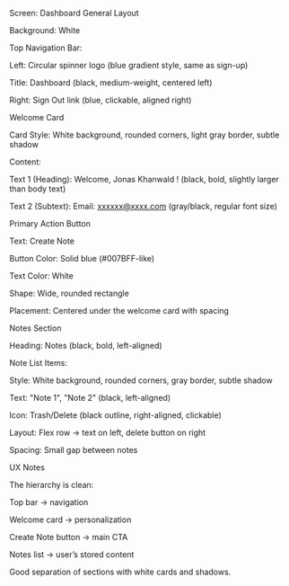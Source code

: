 Screen: Dashboard
General Layout

Background: White

Top Navigation Bar:

Left: Circular spinner logo (blue gradient style, same as sign-up)

Title: Dashboard (black, medium-weight, centered left)

Right: Sign Out link (blue, clickable, aligned right)

Welcome Card

Card Style: White background, rounded corners, light gray border, subtle shadow

Content:

Text 1 (Heading): Welcome, Jonas Khanwald ! (black, bold, slightly larger than body text)

Text 2 (Subtext): Email: xxxxxx@xxxx.com (gray/black, regular font size)

Primary Action Button

Text: Create Note

Button Color: Solid blue (#007BFF-like)

Text Color: White

Shape: Wide, rounded rectangle

Placement: Centered under the welcome card with spacing

Notes Section

Heading: Notes (black, bold, left-aligned)

Note List Items:

Style: White background, rounded corners, gray border, subtle shadow

Text: "Note 1", "Note 2" (black, left-aligned)

Icon: Trash/Delete (black outline, right-aligned, clickable)

Layout: Flex row → text on left, delete button on right

Spacing: Small gap between notes

UX Notes

The hierarchy is clean:

Top bar → navigation

Welcome card → personalization

Create Note button → main CTA

Notes list → user’s stored content

Good separation of sections with white cards and shadows.